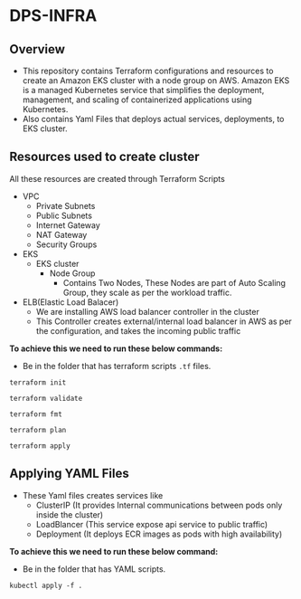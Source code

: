 # DPS-INFRA

## Overview
* This repository contains Terraform configurations and resources to create an Amazon EKS cluster with a node group on AWS. Amazon EKS is a managed Kubernetes service that simplifies the deployment, management, and scaling of containerized applications using Kubernetes.
* Also contains Yaml Files that deploys actual services, deployments, to EKS cluster.

## Resources used to create cluster
All these resources are created through Terraform Scripts
* VPC
  * Private Subnets
  * Public Subnets 
  * Internet Gateway
  * NAT Gateway
  * Security Groups
* EKS
  * EKS cluster
    * Node Group
      * Contains Two Nodes, These Nodes are part of Auto Scaling Group, they scale as per the workload traffic.
* ELB(Elastic Load Balacer)
  * We are installing AWS load balancer controller in the cluster
  * This Controller creates external/internal load balancer in AWS as per the configuration, and takes the incoming public traffic

**To achieve this we need to run these below commands:**
  * Be in the folder that has terraform scripts `.tf` files.

```
terraform init
``` 
```
terraform validate
```
```
terraform fmt
```
```
terraform plan
```
```
terraform apply
```

## Applying YAML Files
* These Yaml files creates services like 
  * ClusterIP (It provides Internal communications between pods only inside the cluster)
  * LoadBlancer (This service expose api service to public traffic) 
  * Deployment (It deploys ECR images as pods with high availability)

**To achieve this we need to run these below command:**
  * Be in the folder that has YAML scripts.

```
kubectl apply -f .
``` 










